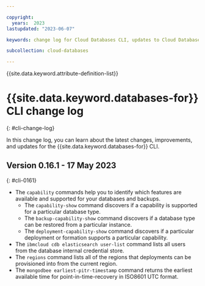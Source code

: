 ```yaml
---

copyright:
  years:  2023
lastupdated: "2023-06-07"

keywords: change log for Cloud Databases CLI, updates to Cloud Databases CLI

subcollection: cloud-databases

---
```


{{site.data.keyword.attribute-definition-list}}

# {{site.data.keyword.databases-for}} CLI change log
{: #cli-change-log}

In this change log, you can learn about the latest changes, improvements, and updates for the {{site.data.keyword.databases-for}} CLI. 

## Version 0.16.1 - 17 May 2023
{: #cli-0161}

- The `capability` commands help you to identify which features are available and supported for your databases and backups.
   - The `capability-show` command discovers if a capability is supported for a particular database type.
   - The `backup-capability-show` command discovers if a database type can be restored from a particular instance.
   - The `deployment-capability-show` command discovers if a particular deployment or formation supports a particular capability.
- The `ibmcloud cdb elasticsearch user-list` command lists all users from the database internal credential store.
- The `regions` command lists all of the regions that deployments can be provisioned into from the current region.
- The `mongodbee earliest-pitr-timestamp` command returns the earliest available time for point-in-time-recovery in ISO8601 UTC format.
